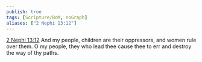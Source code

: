 ```yaml
---
publish: true
tags: [Scripture/BoM, noGraph]
aliases: ["2 Nephi 13:12"]
---
```

[2 Nephi 13:12](https://churchofjesuschrist.org/study/scriptures/bofm/2-ne/13?lang=eng&id=p12#p12) And my people, children are their oppressors, and women rule over them. O my people, they who lead thee cause thee to err and destroy the way of thy paths.
